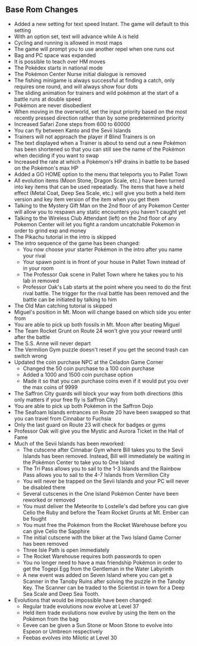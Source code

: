 ## Base Rom Changes

* Added a new setting for text speed Instant. The game will default to this setting
* With an option set, text will advance while A is held
* Cycling and running is allowed in most maps
* The game will prompt you to use another repel when one runs out
* Bag and PC space was expanded
* It is possible to teach over HM moves
* The Pokédex starts in national mode
* The Pokémon Center Nurse initial dialogue is removed
* The fishing minigame is always successful at finding a catch, only requires one round, and will always show four dots
* The sliding animation for trainers and wild pokémon at the start of a battle runs at double speed
* Pokémon are never disobedient
* When moving in the overworld, set the input priority based on the most recently pressed direction rather than by some
predetermined priority
* Increased Safari Zone steps from 600 to 60000
* You can fly between Kanto and the Sevii Islands
* Trainers will not approach the player if Blind Trainers is on
* The text displayed when a Trainer is about to send out a new Pokémon has been shortened so that you can still see the name of the Pokémon when deciding if you want to swap
* Increased the rate at which a Pokémon's HP drains in battle to be based on the Pokémon's max HP
* Added a GO HOME option to the menu that teleports you to Pallet Town
* All evolution items (Moon Stone, Dragon Scale, etc.) have been turned into key items that can be used repeatadly. The items that have a held effect (Metal Coat, Deep Sea Scale, etc.) will give you both a held item version and key item version of the item when you get them
* Talking to the Mystery Gift Man on the 2nd floor of any Pokemon Center will allow you to respawn any static encounters you haven't caught yet
* Talking to the Wireless Club Attendant (left) on the 2nd floor of any Pokemon Center will let you fight a random uncatchable Pokemon in order to grind exp and money
* The Pikachu tutorial in the intro is skipped
* The intro sequence of the game has been changed:
  * You now choose your starter Pokémon in the intro after you name your rival
  * Your spawn point is in front of your house in Pallet Town instead of in your room
  * The Professor Oak scene in Pallet Town where he takes you to his lab in removed
  * Professor Oak's Lab starts at the point where you need to do the first rival battle. The trigger for the rival battle has been removed and the battle can be initiated by talking to him
* The Old Man catching tutorial is skipped
* Miguel's position in Mt. Moon will change based on which side you enter from
* You are able to pick up both fossils in Mt. Moon after beating Miguel
* The Team Rocket Grunt on Route 24 won't give you your reward until after the battle
* The S.S. Anne will never depart
* The Vermilion Gym puzzle doesn't reset if you get the second trash can switch wrong
* Updated the coin purchase NPC at the Celadon Game Corner
  * Changed the 50 coin purchase to a 100 coin purchase
  * Added a 1000 and 1500 coin purchase option
  * Made it so that you can purchase coins even if it would put you over the max coins of 9999
* The Saffron City guards will block your way from both directions (this only matters if your free fly is Saffron City)
* You are able to pick up both Pokémon in the Saffron Dojo
* The Seafoam Islands entrances on Route 20 have been swapped so that you can travel from Cinnabar to Fuchsia
* Only the last guard on Route 23 will check for badges or gyms
* Professor Oak will give you the Mystic and Aurora Ticket in the Hall of Fame
* Much of the Sevii Islands has been reworked:
  * The cutscene after Cinnabar Gym where Bill takes you to the Sevii Islands has been removed. Instead, Bill will immediately be waiting in the Pokémon Center to take you to One Island
  * The Tri Pass allows you to sail to the 1-3 Islands and the Rainbow Pass allows you to sail to the 4-7 Islands from Vermilion City
  * You will never be trapped on the Sevii Islands and your PC will never be disabled there
  * Several cutscenes in the One Island Pokémon Center have been reworked or removed
  * You must deliver the Meteorite to Lostelle's dad before you can give Celio the Ruby and before the Team Rocket Grunts at Mt. Ember can be fought
  * You must free the Pokémon from the Rocket Warehouse before you can give Celio the Sapphire
  * The initial cutscene with the biker at the Two Island Game Corner has been removed
  * Three Isle Path is open immediately
  * The Rocket Warehouse requires both passwords to open
  * You no longer need to have a max friendship Pokémon in order to get the Togepi Egg from the Gentleman in the Water Labyrinth
  * A new event was added on Seven Island where you can get a Scanner in the Tanoby Ruins after solving the puzzle in the Tanoby Key. The Scanner can be traded to the Scientist in town for a Deep Sea Scale and Deep Sea Tooth.
* Evolutions that would be impossible have been changed:
  * Regular trade evolutions now evolve at Level 37
  * Held item trade evolutions now evolve by using the item on the Pokémon from the bag
  * Eevee can be given a Sun Stone or Moon Stone to evolve into Espeon or Umbreon respectively
  * Feebas evolves into Milotic at Level 30